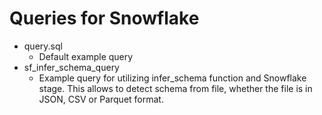 # Queries for Snowflake

- query.sql
    - Default example query
- sf_infer_schema_query
    - Example query for utilizing infer_schema function and Snowflake stage. This allows to detect schema from file, whether the file is in JSON, CSV or Parquet format.
